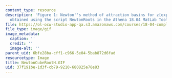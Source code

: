 ```yaml
---
content_type: resource
description: 'Figure 1: Newton''s method of attraction basins for z[exp]3=1. Picture
  obtained using the script NewtonRoots in the Athena 18.04 MatLab Toolkit.'
file: https://ol-ocw-studio-app-qa.s3.amazonaws.com/courses/18-04-complex-variables-with-applications-fall-1999/37f191be1d3fcb799210680825a78e83_NewtonCubeRootH.GIF
file_type: image/gif
image_metadata:
  caption: ''
  credit: ''
  image-alt: ''
parent_uid: 6bfe28ba-cff1-c966-5e04-5bab872d6fad
resourcetype: Image
title: NewtonCubeRootH.GIF
uid: 37f191be-1d3f-cb79-9210-680825a78e83
---
```

